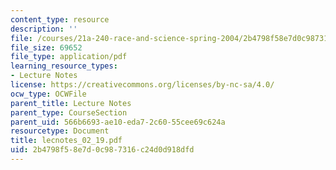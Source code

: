 ```yaml
---
content_type: resource
description: ''
file: /courses/21a-240-race-and-science-spring-2004/2b4798f58e7d0c987316c24d0d918dfd_lecnotes_02_19.pdf
file_size: 69652
file_type: application/pdf
learning_resource_types:
- Lecture Notes
license: https://creativecommons.org/licenses/by-nc-sa/4.0/
ocw_type: OCWFile
parent_title: Lecture Notes
parent_type: CourseSection
parent_uid: 566b6693-ae10-eda7-2c60-55cee69c624a
resourcetype: Document
title: lecnotes_02_19.pdf
uid: 2b4798f5-8e7d-0c98-7316-c24d0d918dfd
---
```

